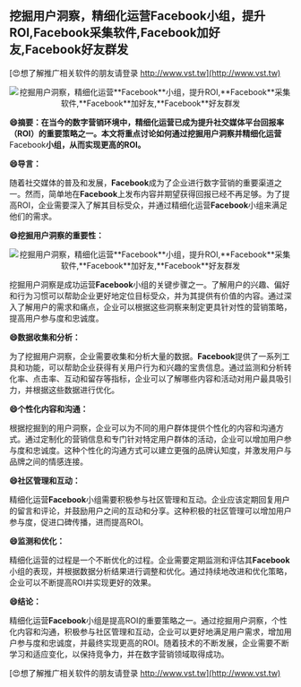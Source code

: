 ## **挖掘用户洞察，精细化运营**Facebook**小组，提升ROI,**Facebook**采集软件,**Facebook**加好友,**Facebook**好友群发**

[😍想了解推广相关软件的朋友请登录 http://www.vst.tw](http://www.vst.tw)

 <center><img src="https://vst.tw/MP4/tuiguang/png/5.png" alt="挖掘用户洞察，精细化运营**Facebook**小组，提升ROI,**Facebook**采集软件,**Facebook**加好友,**Facebook**好友群发"></center>

**😄摘要：在当今的数字营销环境中，精细化运营已成为提升社交媒体平台回报率（ROI）的重要策略之一。本文将重点讨论如何通过挖掘用户洞察并精细化运营**Facebook**小组，从而实现更高的ROI。**

**😄导言：**

随着社交媒体的普及和发展，**Facebook**成为了企业进行数字营销的重要渠道之一。然而，简单地在**Facebook**上发布内容并期望获得回报已经不再足够。为了提高ROI，企业需要深入了解其目标受众，并通过精细化运营**Facebook**小组来满足他们的需求。

**😄挖掘用户洞察的重要性：**

 <center><img src="https://vst.tw/MP4/tuiguang/png/6.png" alt="挖掘用户洞察，精细化运营**Facebook**小组，提升ROI,**Facebook**采集软件,**Facebook**加好友,**Facebook**好友群发"></center>

挖掘用户洞察是成功运营**Facebook**小组的关键步骤之一。了解用户的兴趣、偏好和行为习惯可以帮助企业更好地定位目标受众，并为其提供有价值的内容。通过深入了解用户的需求和痛点，企业可以根据这些洞察来制定更具针对性的营销策略，提高用户参与度和忠诚度。

**😄数据收集和分析：**

为了挖掘用户洞察，企业需要收集和分析大量的数据。**Facebook**提供了一系列工具和功能，可以帮助企业获得有关用户行为和兴趣的宝贵信息。通过监测和分析转化率、点击率、互动和留存等指标，企业可以了解哪些内容和活动对用户最具吸引力，并根据这些数据进行优化。

**😄个性化内容和沟通：**

根据挖掘到的用户洞察，企业可以为不同的用户群体提供个性化的内容和沟通方式。通过定制化的营销信息和专门针对特定用户群体的活动，企业可以增加用户参与度和忠诚度。这种个性化的沟通方式可以建立更强的品牌认知度，并激发用户与品牌之间的情感连接。

**😄社区管理和互动：**

精细化运营**Facebook**小组需要积极参与社区管理和互动。企业应该定期回复用户的留言和评论，并鼓励用户之间的互动和分享。这种积极的社区管理可以增加用户参与度，促进口碑传播，进而提高ROI。

**😄监测和优化：**

精细化运营的过程是一个不断优化的过程。企业需要定期监测和评估其**Facebook**小组的表现，并根据数据分析结果进行调整和优化。通过持续地改进和优化策略，企业可以不断提高ROI并实现更好的效果。

**😄结论：**

精细化运营**Facebook**小组是提高ROI的重要策略之一。通过挖掘用户洞察，个性化内容和沟通，积极参与社区管理和互动，企业可以更好地满足用户需求，增加用户参与度和忠诚度，并最终实现更高的ROI。随着技术的不断发展，企业需要不断学习和适应变化，以保持竞争力，并在数字营销领域取得成功。

[😍想了解推广相关软件的朋友请登录 http://www.vst.tw](http://www.vst.tw)



